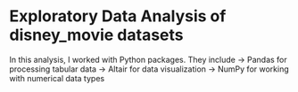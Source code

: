 # Exploratory Data Analysis of disney_movie datasets

In this analysis, I worked with Python packages. They include
-> Pandas for processing tabular data
->  Altair for data visualization
-> NumPy for working with numerical data types
